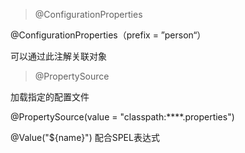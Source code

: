 > @ConfigurationProperties

@ConfigurationProperties（prefix = ”person“）

可以通过此注解关联对象



> @PropertySource

加载指定的配置文件

@PropertySource(value = "classpath:****.properties")



@Value("${name}")        配合SPEL表达式